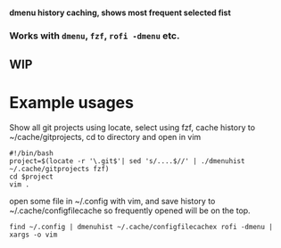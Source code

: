 #### dmenu history caching, shows most frequent selected fist
### Works with `dmenu`, `fzf`, `rofi -dmenu` etc.
## WIP

# Example usages

Show all git projects using locate, select using fzf, cache history to ~/cache/gitprojects, cd to directory and open in vim
```
#!/bin/bash
project=$(locate -r '\.git$'| sed 's/....$//' | ./dmenuhist ~/.cache/gitprojects fzf)
cd $project
vim .
```

open some file in ~/.config with vim, and save history to ~/.cache/configfilecache so frequently opened will be on the top.
```
find ~/.config | dmenuhist ~/.cache/configfilecachex rofi -dmenu | xargs -o vim
```
